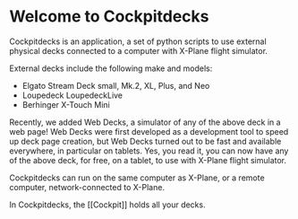 # Welcome to Cockpitdecks

Cockpitdecks is an application, a set of python scripts to use external physical decks connected to a computer with X-Plane flight simulator.

External decks include the following make and models:

- Elgato Stream Deck small, Mk.2, XL, Plus, and Neo
- Loupedeck LoupedeckLive
- Berhinger X-Touch Mini

Recently, we added Web Decks, a simulator of any of the above deck in a web page! Web Decks were first developed as a development tool to speed up deck page creation, but Web Decks turned out to be fast and available everywhere, in particular on tablets. Yes, you read it, you can now have any of the above deck, for free, on a tablet, to use with X-Plane flight simulator.

Cockpitdecks can run on the same computer as X-Plane, or a remote computer, network-connected to X-Plane.

In Cockpitdecks, the [[Cockpit]] holds all your decks.
